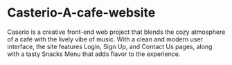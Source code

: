 # Casterio-A-cafe-website
Caserio is a creative front-end web project that blends the cozy atmosphere of a café with the lively vibe of music. With a clean and modern user interface, the site features Login, Sign Up, and Contact Us pages, along with a tasty Snacks Menu that adds flavor to the experience.

